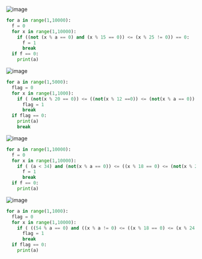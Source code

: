 ![image](https://user-images.githubusercontent.com/70198995/174333490-bc981985-cc74-4e01-bc30-8b6d2db8edc1.png)

```python
for a in range(1,10000):
  f = 0
  for x in range(1,10000):
    if ((not (x % a == 0) and (x % 15 == 0)) <= (x % 25 != 0)) == 0:
      f = 1
      break
  if f == 0:
    print(a)
```

![image](https://user-images.githubusercontent.com/70198995/174336404-110aedb1-66c0-4b38-bc7f-a61c45e11832.png)

```python
for a in range(1,5000):
  flag = 0
  for x in range(1,1000):
    if ( (not(x % 20 == 0)) <= ((not(x % 12 ==0)) <= (not(x % a == 0)) ) ) == 0:
      flag = 1
      break
  if flag == 0:
    print(a)
    break
```
![image](https://user-images.githubusercontent.com/70198995/174339626-acf40757-a0a4-41b1-b2c2-5c238b23ecdc.png)

```python
for a in range(1,10000):
  f = 0
  for x in range(1,10000):
    if ( (a < 34) and (not(x % a == 0)) <= ((x % 18 == 0) <= (not(x % 24 ==0) ))) == 0:
      f = 1
      break
  if f == 0:
    print(a)
```

![image](https://user-images.githubusercontent.com/70198995/174341030-4ba86b4a-bbea-4b2f-b630-fdeb2f1b7d7f.png)

```python
for a in range(1,1000):
  flag = 0
  for x in range(1,10000):
    if ( ((54 % a == 0) and ((x % a != 0) <= ((x % 18 == 0) <= (x % 24 != 0))) ) ) == 0:
      flag = 1
      break
  if flag == 0:
    print(a)
```
